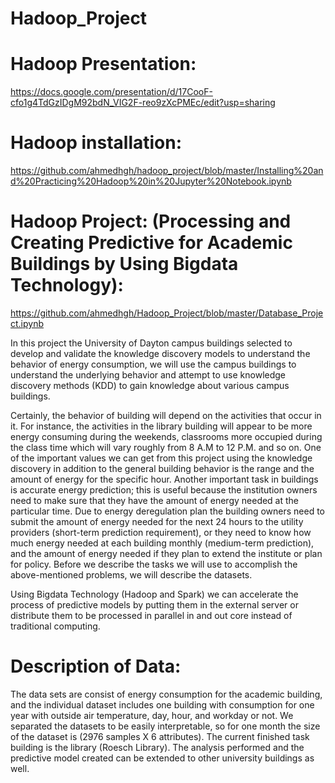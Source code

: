 # Hadoop_Project

# Hadoop Presentation:

https://docs.google.com/presentation/d/17CooF-cfo1g4TdGzIDgM92bdN_VIG2F-reo9zXcPMEc/edit?usp=sharing

# Hadoop installation:
https://github.com/ahmedhgh/hadoop_project/blob/master/Installing%20and%20Practicing%20Hadoop%20in%20Jupyter%20Notebook.ipynb

# Hadoop Project: (Processing and Creating Predictive for Academic Buildings by Using Bigdata Technology):
https://github.com/ahmedhgh/Hadoop_Project/blob/master/Database_Project.ipynb

In this project the University of Dayton campus buildings selected to develop and validate the knowledge
discovery models to understand the behavior of energy consumption, we will use the campus buildings to
understand the underlying behavior and attempt to use knowledge discovery methods (KDD) to gain
knowledge about various campus buildings.

Certainly, the behavior of building will depend on the activities that occur in it. For instance, the activities
in the library building will appear to be more energy consuming during the weekends, classrooms more
occupied during the class time which will vary roughly from 8 A.M to 12 P.M. and so on.
One of the important values we can get from this project using the knowledge discovery in addition to the
general building behavior is the range and the amount of energy for the specific hour.
Another important task in buildings is accurate energy prediction; this is useful because the institution
owners need to make sure that they have the amount of energy needed at the particular time. Due to
energy deregulation plan the building owners need to submit the amount of energy needed for the next 24
hours to the utility providers (short-term prediction requirement), or they need to know how much energy
needed at each building monthly (medium-term prediction), and the amount of energy needed if they plan
to extend the institute or plan for policy.
Before we describe the tasks we will use to accomplish the above-mentioned problems, we will describe
the datasets.

Using Bigdata Technology (Hadoop and Spark) we can accelerate the process of predictive models by putting them in the external server or distribute them to be processed in parallel in and out core instead of traditional computing.

# Description of Data:
The data sets are consist of energy consumption for the academic building, and the individual dataset
includes one building with consumption for one year with outside air temperature, day, hour, and
workday or not. We separated the datasets to be easily interpretable, so for one month the size of the
dataset is (2976 samples X 6 attributes). The current finished task building is the library (Roesch Library).
The analysis performed and the predictive model created can be extended to other university buildings as
well.
